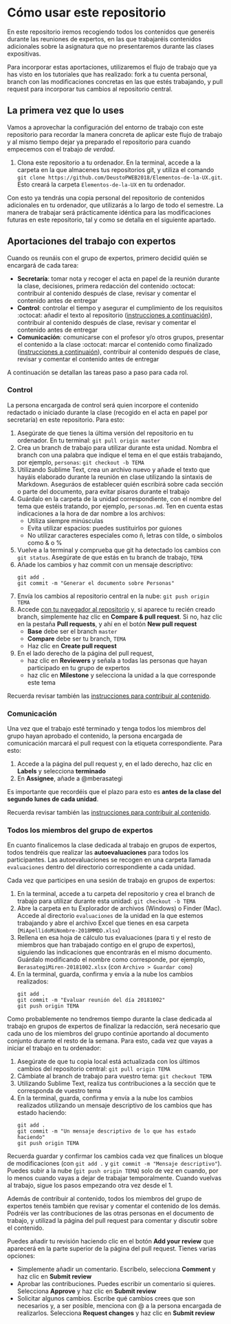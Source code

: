 # Cómo usar este repositorio

En este repositorio iremos recogiendo todos los contenidos que generéis durante las reuniones de expertos, en las que trabajaréis contenidos adicionales sobre la asignatura que no presentaremos durante las clases expositivas.

Para incorporar estas aportaciones, utilizaremos el flujo de trabajo que ya has visto en los tutoriales que has realizado: fork a tu cuenta personal, branch con las modificaciones concretas en las que estés trabajando, y pull request para incorporar tus cambios al repositorio central. 

## La primera vez que lo uses

Vamos a aprovechar la configuración del entorno de trabajo con este repositorio para recordar la manera concreta de aplicar este flujo de trabajo y al mismo tiempo dejar ya preparado el repositorio para cuando empecemos con el trabajo _de verdad_. 

1. Clona este repositorio a tu ordenador. En la terminal, accede a la carpeta en la que almacenes tus repositorios git, y utiliza el comando `git clone https://github.com/DeustoPWEB2018/Elementos-de-la-UX.git`. Esto creará la carpeta `Elementos-de-la-UX` en tu ordenador.

<!-- Previous steps, before we actually started working. Fork+branch approach

1. Crea un fork de este repositorio en tu cuenta personal. Haz clic en el botón **Fork** que tienes en la parte superior derecha de la pantalla.
2. Clona tu copia personal a tu ordenador. 
    1. En tu navegador, asegúrate de que estás viendo tu fork y haz clic sobre el botón verde **Clone or download**. Copia la URL. 
    2. En la terminal, accede a la carpeta en la que almacenes tus repositorios git, y utiliza el comando `git clone URL-COPIADA-ANTES`. Esto creará la carpeta `Elementos-de-la-UX` en tu ordenador.
3. Crea un branch llamado `añadir-TUNOMBREDEUSUARIO` (por ejemplo, `añadir-mberasategi`) para hacer los cambios correspondientes a la incorporación de tu nombre, y cámbiate a esa rama: `git checkout -b NOMBERDETUBRANCH`
4. Utiliza Sublime Text para crear un archivo llamado `TUNOMBREDEUSUARIO.md`  y guárdalo en una carpeta nueva llamada `estudiantes` dentro del repositorio `Elementos-de-la-UX`.
5. Copia este texto en el archivo recién creado y sustituye con tus datos (nombre y apellido y nombre de usuario y URL del perfil de GitHub):
```
Miren Berasategi :octocat: [@mberasategi](http://github.com/mberasategi)
```
5. Añade si quieres más líneas con más información acerca de ti y guarda el archivo. Asegúrate de hacerlo en el directorio `estudiantes` del repositorio `Elementos-de-la-UX`.
6. Vuelve a la terminal, comprueba que git ha reconocido los cambios con `git status`, y añade todos los cambios para el siguiente commit con `git add .`. Después, haz commit utilizando un mensaje descriptivo, por ejemplo, `git commit -m "Añadir TUNOMBREDEUSUARIO al directorio de estudiantes"`
7. Actualiza tu fork en GitHub con los cambios que acabas de hacer en tu ordenador: `git push origin NOMBREDETUBRANCH`
8. Accede al [repositorio central de Elementos de la UX](https://github.com/DeustoPWEB2018/Elementos-de-la-UX) y crea [un nuevo pull request](https://github.com/DeustoPWEB2018/Elementos-de-la-UX/compare) para incorporar tus cambios. 
    - Si aparece tu recién creado branch, simplemente haz clic en **Compare & pull request**
    - Si no, es posible que tengas que hacer clic en _compare accross forks_. En cualquier caso:
        - **Base fork** debe ser el repositorio central (en DeustoPWEB2018), branch `master`
        - **Head fork** debe ser tu fork personal, branch `añadir-TUNOMBREDEUSUARIO`
        - Haz clic en **Create pull request**
9. ¡Sigue las instrucciones en el propio pull request para terminar!
-->

Con esto ya tendrás una copia personal del repositorio de contenidos adicionales en tu ordenador, que utilizarás a lo largo de todo el semestre. La manera de trabajar será prácticamente idéntica para las modificaciones futuras en este repositorio, tal y como se detalla en el siguiente apartado.

## Aportaciones del trabajo con expertos

Cuando os reunáis con el grupo de expertos, primero decidid quién se encargará de cada tarea:

- **Secretaría**: tomar nota y recoger el acta en papel de la reunión durante la clase, decisiones, primera redacción del contenido
    :octocat: contribuir al contenido después de clase, revisar y comentar el contenido antes de entregar
- **Control**: controlar el tiempo y asegurar el cumplimiento de los requisitos
    :octocat: añadir el texto al repositorio ([instrucciones a continuación](#control)), contribuir al contenido después de clase, revisar y comentar el contenido antes de entregar
- **Comunicación**: comunicarse con el profesor y/o otros grupos, presentar el contenido a la clase
    :octocat: marcar el contenido como finalizado ([instrucciones a continuaión](#comunicacion)), contribuir al contenido después de clase, revisar y comentar el contenido antes de entregar

A continuación se detallan las tareas paso a paso para cada rol.

### Control

La persona encargada de control será quien incorpore el contenido redactado o iniciado durante la clase (recogido en el acta en papel por secretaría) en este repositorio. Para esto:

1. Asegúrate de que tienes la última versión del repositorio en tu ordenador. En tu terminal: `git pull origin master`
2. Crea un branch de trabajo para utilizar durante esta unidad. Nombra el branch con una palabra que indique el tema en el que estáis trabajando, por ejemplo, `personas`: `git checkout -b TEMA`
3. Utilizando Sublime Text, crea un archivo nuevo y añade el texto que hayáis elaborado durante la reunión en clase utilizando la sintaxis de Markdown. Aseguráos de establecer quién escribirá sobre cada sección o parte del documento, para evitar pisaros durante el trabajo
4. Guárdalo en la carpeta de la unidad correspondiente, con el nombre del tema que estéis tratando, por ejemplo, `personas.md`. Ten en cuenta estas indicaciones a la hora de dar nombre a los archivos:
    - Utiliza siempre minúsculas 
    - Evita utilizar espacios: puedes sustituirlos por guiones
    - No utilizar caracteres especiales como ñ, letras con tilde, o símbolos como \& o \%
5. Vuelve a la terminal y comprueba que git ha detectado los cambios con `git status`. Asegúrate de que estás en tu branch de trabajo, `TEMA`
6. Añade los cambios y haz commit con un mensaje descriptivo:
    ```
    git add .
    git commit -m "Generar el documento sobre Personas"
    ```
7. Envía los cambios al repositorio central en la nube: `git push origin TEMA`
8. Accede [con tu navegador al repositorio](https://github.com/DeustoPWEB2018/Elementos-de-la-UX) y, si aparece tu recién creado branch, simplemente haz clic en **Compare & pull request**. Si no, haz clic en la pestaña **Pull requests**, y ahí en el botón **New pull request**
    - **Base** debe ser el branch `master`
    - **Compare** debe ser tu branch, `TEMA`
    - Haz clic en **Create pull request**
9. En el lado derecho de la página del pull request, 
    - haz clic en **Reviewers** y señala a todas las personas que hayan participado en tu grupo de expertos 
    - haz clic en **Milestone** y selecciona la unidad a la que corresponde este tema 

Recuerda revisar también las [instrucciones para contribuir al contenido](#todos-los-miembros-del-grupo-de-expertos).

### Comunicación

Una vez que el trabajo esté terminado y tenga todos los miembros del grupo hayan aprobado el contenido, la persona encargada de comunicación marcará el pull request con la etiqueta correspondiente. Para esto:

1. Accede a la página del pull request y, en el lado derecho, haz clic en **Labels** y selecciona **terminado** 
2. En **Assignee**, añade a @mberasategi

Es importante que recordéis que el plazo para esto es **antes de la clase del segundo lunes de cada unidad**. 

Recuerda revisar también las [instrucciones para contribuir al contenido](#todos-los-miembros-del-grupo-de-expertos).

### Todos los miembros del grupo de expertos

En cuanto finalicemos la clase dedicada al trabajo en grupos de expertos, todos tendréis que realizar las **autoevaluaciones** para todos los participantes. Las autoevaluaciones se recogen en una carpeta llamada `evaluaciones` dentro del directorio correspondiente a cada unidad. 

Cada vez que participes en una sesión de trabajo en grupos de expertos:

1. En la terminal, accede a tu carpeta del repositorio y crea el branch de trabajo para utilizar durante esta unidad: `git checkout -b TEMA`
2. Abre la carpeta en tu Explorador de archivos (Windows) o Finder (Mac). Accede al directorio `evaluaciones` de la unidad en la que estemos trabajando y abre el archivo Excel que tienes en esa carpeta (`MiApellidoMiNombre-2018MMDD.xlsx`)
3. Rellena en esa hoja de cálculo tus evaluaciones (para ti y el resto de miembros que han trabajado contigo en el grupo de expertos), siguiendo las indicaciones que encontrarás en el mismo documento. Guárdalo modificando el nombre como corresponde, por ejemplo, `BerasategiMiren-20181002.xlsx` (con `Archivo > Guardar como`)
4. En la terminal, guarda, confirma y envía a la nube los cambios realizados:
    ```
    git add .
    git commit -m "Evaluar reunión del día 20181002"
    git push origin TEMA
    ```


<!-- Previous branch approach 

En primer lugar es necesario que actualices tu copia local con los cambios del repositorio central, que incluyen la plantilla para la autoevaluación. Para esto, accede a la carpeta del repositorio con tu terminal y ejecuta los siguientes comandos:
```
git pull origin master
git checkout evaluaciones
```

Después, cada vez que participes en una sesión de trabajo en grupos expertos:

1. En la terminal, accede a tu carpeta del repositorio y cámbiate al branch `evaluaciones`: `git checkout evaluaciones`
2. Abre la carpeta en tu Explorador de archivos (Windows) o Finder (Mac). Verás que ahora, en lugar de mostrar los contenidos trabajados acerca de los elementos de la UX, solamente tienes un directorio `evaluaciones`. Abre el archivo Excel que tienes en esa carpeta (`MiApellidoMiNombre-2018MMDD.xlsx`)
3. Rellena en esa hoja de cálculo tus evaluaciones (para ti y el resto de miembros que han trabajado contigo en el grupo de expertos), siguiendo las indicaciones que encontrarás en el mismo documento. Guárdalo modificando el nombre como corresponde, por ejemplo, `BerasategiMiren-20181002.xlsx` (con `Archivo > Guardar como`)
4. En la terminal, guarda, confirma y envía a tu copia personal en la nube los cambios realizados:
    ```
    git add .
    git commit -m "Evaluar reunión del día 20181002"
    git push origin evaluaciones
    ```
5. Vuelve a tu branch de trabajo para seguir generando el contenido que te corresponde en este borrador: `git checkout TUNOMBRE-TEMA`

Estas autoevaluaciones no necesitan incorporarse al repositorio central, por lo que no es necesario que crees un pull request para esto. Las recogeré del repositorio personal de cada estudiante.

-->

Como probablemente no tendremos tiempo durante la clase dedicada al trabajo en grupos de expertos de finalizar la redacción, será necesario que cada uno de los miembros del grupo continúe aportando al documento conjunto durante el resto de la semana. Para esto, cada vez que vayas a iniciar el trabajo en tu ordenador:

1. Asegúrate de que tu copia local está actualizada con los últimos cambios del repositorio central: `git pull origin TEMA`
2. Cámbiate al branch de trabajo para vuestro tema: `git checkout TEMA`
3. Utilizando Sublime Text, realiza tus contribuciones a la sección que te corresponda de vuestro tema
4. En la terminal, guarda, confirma y envía a la nube los cambios realizados utilizando un mensaje descriptivo de los cambios que has estado haciendo:
    ```
    git add .
    git commit -m "Un mensaje descriptivo de lo que has estado haciendo"
    git push origin TEMA
    ```

Recuerda guardar y confirmar los cambios cada vez que finalices un bloque de modificaciones (con `git add .` y `git commit -m "Mensaje descriptivo"`). Puedes subir a la nube  (`git push origin TEMA`) solo de vez en cuando, por lo menos cuando vayas a dejar de trabajar temporalmente. Cuando vuelvas al trabajo, sigue los pasos empezando otra vez desde el 1.

Además de contribuir al contenido, todos los miembros del grupo de expertos tenéis también que revisar y comentar el contenido de los demás. Podréis ver las contribuciones de las otras personas en el documento de trabajo, y utilizad la página del pull request para comentar y discutir sobre el contenido.

Puedes añadir tu revisión haciendo clic en el botón **Add your review** que aparecerá en la parte superior de la página del pull request. Tienes varias opciones:

- Simplemente añadir un comentario. Escríbelo, selecciona **Comment** y haz clic en **Submit review**
- Aprobar las contribuciones. Puedes escribir un comentario si quieres. Selecciona **Approve** y haz clic en **Submit review**
- Solicitar algunos cambios. Escribe qué cambios crees que son necesarios y, a ser posible, menciona con @ a la persona encargada de realizarlos. Selecciona **Request changes** y haz clic en **Submit review**


